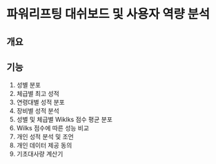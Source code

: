 # 파워리프팅 대쉬보드 및 사용자 역량 분석

## 개요

## 기능

1. 성별 분포
2. 체급별 최고 성적
3. 연령대별 성적 분포
4. 장비별 성적 분석
5. 성별 및 체급별 Wiklks 점수 평균 분포
6. Wilks 점수에 따른 성능 비교
7. 개인 성적 분석 및 조언
8. 개인 데이터 제공 동의
9. 기초대사량 계산기
